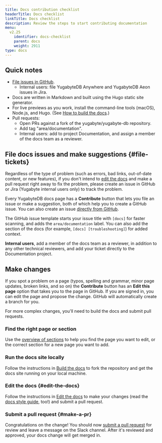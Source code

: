 ```yaml
---
title: Docs contribution checklist
headerTitle: Docs checklist
linkTitle: Docs checklist
description: Review the steps to start contributing documentation
menu:
  v2.25
    identifier: docs-checklist
    parent: docs
    weight: 2911
type: docs
---
```


## Quick notes

* [File issues in GitHub](#file-tickets).
  * Internal users: file YugabyteDB Anywhere and YugabyteDB Aeon issues in Jira.
* Docs are written in Markdown and built using the Hugo static site generator.
* For live previews as you work, install the command-line tools (macOS), Node.js, and Hugo. (See [How to build the docs](../docs-build/).)
* Pull requests:
  * Open PRs against a fork of the yugabyte/yugabyte-db repository.
  * Add tag "area/documentation".
  * Internal users: add to project Documentation, and assign a member of the docs team as a reviewer.

## File docs issues and make suggestions {#file-tickets}

Regardless of the type of problem (such as errors, bad links, out-of-date content, or new features), if you don't intend to [edit the docs](#edit-the-docs) and make a pull request right away to fix the problem, please create an issue in GitHub or Jira (Yugabyte internal users only) to track the problem.

Every YugabyteDB docs page has a **Contribute** button that lets you file an issue or make a suggestion, both of which help you to create a GitHub issue. You can also create an issue [directly from GitHub](https://github.com/yugabyte/yugabyte-db/issues/new/choose).

The GitHub issue template starts your issue title with `[docs]` for faster scanning, and adds the `area/documentation` label. You can also add the section of the docs (for example, `[docs] [troubleshooting]`) for added context.

**Internal users**, add a member of the docs team as a reviewer, in addition to any other technical reviewers, and add your ticket directly to the Documentation project.

## Make changes

If you spot a problem on a page (typos, spelling and grammar, minor page updates, broken links, and so on) the **Contribute** button has an **Edit this page** option that takes you to the page in GitHub. If you are signed in, you can edit the page and propose the change. GitHub will automatically create a branch for you.

For more complex changes, you'll need to build the docs and submit pull requests.

### Find the right page or section

Use the [overview of sections](../docs-layout/) to help you find the page you want to edit, or the correct section for a new page you want to add.

### Run the docs site locally

Follow the instructions in [Build the docs](../docs-build/) to fork the repository and get the docs site running on your local machine.

### Edit the docs {#edit-the-docs}

Follow the instructions in [Edit the docs](../docs-edit/) to make your changes (read the [docs style guide](../docs-style/), too!) and submit a pull request.

### Submit a pull request {#make-a-pr}

Congratulations on the change! You should now [submit a pull request](../docs-edit/#make-a-pr) for review and leave a message on the Slack channel. After it's reviewed and approved, your docs change will get merged in.
